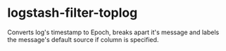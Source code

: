 # logstash-filter-toplog
Converts log's timestamp to Epoch, breaks apart it's message and labels the message's default source if column is specified.
